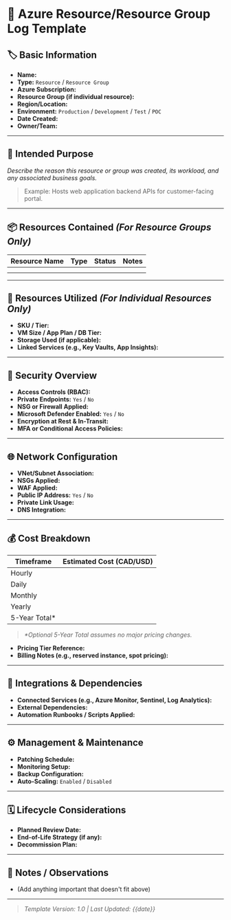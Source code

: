 # 📘 Azure Resource/Resource Group Log Template

## 🏷️ Basic Information
- **Name:**  
- **Type:** `Resource` / `Resource Group`  
- **Azure Subscription:**  
- **Resource Group (if individual resource):**  
- **Region/Location:**  
- **Environment:** `Production` / `Development` / `Test` / `POC`  
- **Date Created:**  
- **Owner/Team:**  

---

## 🎯 Intended Purpose
_Describe the reason this resource or group was created, its workload, and any associated business goals._

> Example: Hosts web application backend APIs for customer-facing portal.

---

## 📦 Resources Contained *(For Resource Groups Only)*
| Resource Name | Type | Status | Notes |
|---------------|------|--------|-------|
|               |      |        |       |
|               |      |        |       |

---

## 🧰 Resources Utilized *(For Individual Resources Only)*
- **SKU / Tier:**  
- **VM Size / App Plan / DB Tier:**  
- **Storage Used (if applicable):**  
- **Linked Services (e.g., Key Vaults, App Insights):**  

---

## 🔐 Security Overview
- **Access Controls (RBAC):**  
- **Private Endpoints:** `Yes` / `No`  
- **NSG or Firewall Applied:**  
- **Microsoft Defender Enabled:** `Yes` / `No`  
- **Encryption at Rest & In-Transit:**  
- **MFA or Conditional Access Policies:**  

---

## 🌐 Network Configuration
- **VNet/Subnet Association:**  
- **NSGs Applied:**
- **WAF Applied:**  
- **Public IP Address:** `Yes` / `No`  
- **Private Link Usage:**  
- **DNS Integration:**  

---

## 💰 Cost Breakdown

| Timeframe     | Estimated Cost (CAD/USD) |
|---------------|--------------------------|
| Hourly        |                          |
| Daily         |                          |
| Monthly       |                          |
| Yearly        |                          |
| 5-Year Total* |                          |

> _*Optional 5-Year Total assumes no major pricing changes._

- **Pricing Tier Reference:**  
- **Billing Notes (e.g., reserved instance, spot pricing):**  

---

## 🧩 Integrations & Dependencies
- **Connected Services (e.g., Azure Monitor, Sentinel, Log Analytics):**  
- **External Dependencies:**  
- **Automation Runbooks / Scripts Applied:**  

---

## ⚙️ Management & Maintenance
- **Patching Schedule:**  
- **Monitoring Setup:**  
- **Backup Configuration:**  
- **Auto-Scaling:** `Enabled` / `Disabled`  

---

## 🗓️ Lifecycle Considerations
- **Planned Review Date:**  
- **End-of-Life Strategy (if any):**  
- **Decommission Plan:**  

---

## 📝 Notes / Observations
- (Add anything important that doesn't fit above)

---

> _Template Version: 1.0 | Last Updated: {{date}}_
